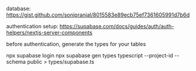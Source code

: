 database: https://gist.github.com/sonipranjal/8015583e89ecb75ef7361605991d7b6d

authentication setup: https://supabase.com/docs/guides/auth/auth-helpers/nextjs-server-components

before authentication, generate the types for your tables

npx supabase login
npx supabase gen types typescript --project-id --schema public > types/supabase.ts